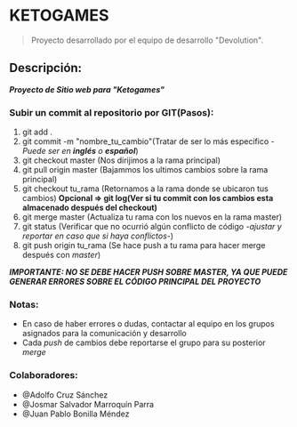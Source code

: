# KETOGAMES

>Proyecto desarrollado por el equipo de desarrollo "Devolution".

## Descripción:
**_Proyecto de Sitio web para "Ketogames"_**

### Subir un commit al repositorio por GIT(Pasos):
1. git add .
2. git commit -m "nombre_tu_cambio"(Tratar de ser lo más especifico - _Puede ser en **inglés** o **español**_)
3. git checkout master (Nos dirijimos a la rama principal)
4. git pull origin master (Bajammos los ultimos cambios sobre la rama principal)
5. git checkout tu_rama (Retornamos a la rama donde se ubicaron tus cambios)
**Opcional => git log(Ver si tu commit con los cambios esta almacenado después del checkout)**
6. git merge master (Actualiza tu rama con los nuevos en la rama master)
7. git status (Verificar que no ocurrió algún conflicto de código *-ajustar y reportar en caso que si haya conflictos-*)
8. git push origin tu_rama (Se hace push a tu rama para hacer merge después con *master*)

***IMPORTANTE: NO SE DEBE HACER PUSH SOBRE MASTER, YA QUE PUEDE GENERAR ERRORES SOBRE EL CÓDIGO PRINCIPAL DEL PROYECTO***

### Notas:
- En caso de haber errores o dudas, contactar al equipo en los grupos asignados para la comunicación y desarrollo
- Cada *push* de cambios debe reportarse el grupo para su posterior *merge*

### Colaboradores:
- @Adolfo Cruz Sánchez
- @Josmar Salvador Marroquín Parra
- @Juan Pablo Bonilla Méndez